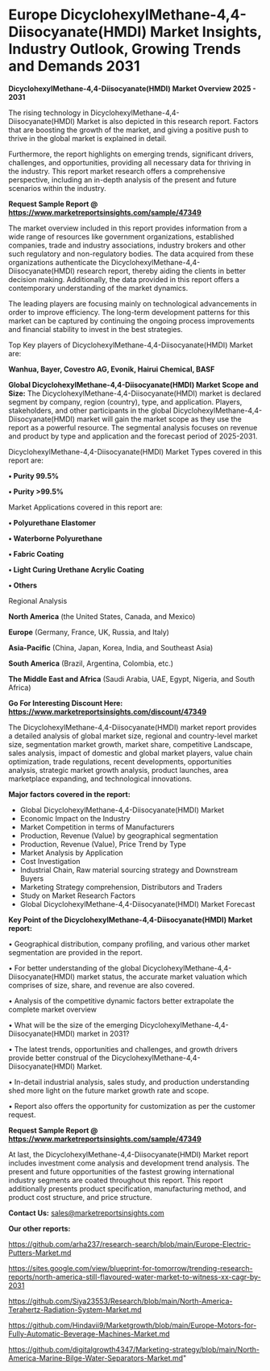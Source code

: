 # Europe DicyclohexylMethane-4,4-Diisocyanate(HMDI) Market Insights, Industry Outlook, Growing Trends and Demands 2031

<Strong> DicyclohexylMethane-4,4-Diisocyanate(HMDI) Market Overview 2025 - 2031</strong>

The rising technology in DicyclohexylMethane-4,4-Diisocyanate(HMDI) Market is also depicted in this research report. Factors that are boosting the growth of the market, and giving a positive push to thrive in the global market is explained in detail.

Furthermore, the report highlights on emerging trends, significant drivers, challenges, and opportunities, providing all necessary data for thriving in the industry. This report market research offers a comprehensive perspective, including an in-depth analysis of the present and future scenarios within the industry.

<strong>Request Sample Report @ <a href=https://www.marketreportsinsights.com/sample/47349>https://www.marketreportsinsights.com/sample/47349</a></strong>

The market overview included in this report provides information from a wide range of resources like government organizations, established companies, trade and industry associations, industry brokers and other such regulatory and non-regulatory bodies. The data acquired from these organizations authenticate the DicyclohexylMethane-4,4-Diisocyanate(HMDI) research report, thereby aiding the clients in better decision making. Additionally, the data provided in this report offers a contemporary understanding of the market dynamics.

The leading players are focusing mainly on technological advancements in order to improve efficiency. The long-term development patterns for this market can be captured by continuing the ongoing process improvements and financial stability to invest in the best strategies.

Top Key players of DicyclohexylMethane-4,4-Diisocyanate(HMDI) Market are:

<strong>Wanhua, Bayer, Covestro AG, Evonik, Hairui Chemical, BASF</strong>

<strong><b>Global DicyclohexylMethane-4,4-Diisocyanate(HMDI) Market Scope and Size:</b></strong>
The DicyclohexylMethane-4,4-Diisocyanate(HMDI) market is declared segment by company, region (country), type, and application. Players, stakeholders, and other participants in the global DicyclohexylMethane-4,4-Diisocyanate(HMDI) market will gain the market scope as they use the report as a powerful resource. The segmental analysis focuses on revenue and product by type and application and the forecast period of 2025-2031.

DicyclohexylMethane-4,4-Diisocyanate(HMDI) Market Types covered in this report are:

<strong>•  Purity 99.5%

•  Purity >99.5%</strong>

Market Applications covered in this report are:

<strong>•  Polyurethane Elastomer

•  Waterborne Polyurethane

•  Fabric Coating

•  Light Curing Urethane Acrylic Coating

•  Others</strong> 

Regional Analysis

<strong>North America</strong> (the United States, Canada, and Mexico)

<strong>Europe</strong> (Germany, France, UK, Russia, and Italy)

<strong>Asia-Pacific</strong> (China, Japan, Korea, India, and Southeast Asia)

<strong>South America</strong> (Brazil, Argentina, Colombia, etc.)

<strong>The Middle East and Africa</strong> (Saudi Arabia, UAE, Egypt, Nigeria, and South Africa)

<strong>Go For Interesting Discount Here: <a href=https://www.marketreportsinsights.com/discount/47349>https://www.marketreportsinsights.com/discount/47349</a></strong>

The DicyclohexylMethane-4,4-Diisocyanate(HMDI) market report provides a detailed analysis of global market size, regional and country-level market size, segmentation market growth, market share, competitive Landscape, sales analysis, impact of domestic and global market players, value chain optimization, trade regulations, recent developments, opportunities analysis, strategic market growth analysis, product launches, area marketplace expanding, and technological innovations.

<strong><b>Major factors covered in the report:</b></strong>
<ul>
  <li>Global DicyclohexylMethane-4,4-Diisocyanate(HMDI) Market </li>
  <li>Economic Impact on the Industry</li>
  <li>Market Competition in terms of Manufacturers</li>
  <li>Production, Revenue (Value) by geographical segmentation</li>
  <li>Production, Revenue (Value), Price Trend by Type</li>
  <li>Market Analysis by Application</li>
  <li>Cost Investigation</li>
  <li>Industrial Chain, Raw material sourcing strategy and Downstream Buyers</li>
  <li>Marketing Strategy comprehension, Distributors and Traders</li>
  <li>Study on Market Research Factors</li>
  <li>Global DicyclohexylMethane-4,4-Diisocyanate(HMDI) Market Forecast</li>
</ul>

<strong><b>Key Point of the DicyclohexylMethane-4,4-Diisocyanate(HMDI) Market report:</b></strong>

• Geographical distribution, company profiling, and various other market segmentation are provided in the report.

• For better understanding of the global DicyclohexylMethane-4,4-Diisocyanate(HMDI) market status, the accurate market valuation which comprises of size, share, and revenue are also covered.

• Analysis of the competitive dynamic factors better extrapolate the complete market overview

• What will be the size of the emerging DicyclohexylMethane-4,4-Diisocyanate(HMDI) market in 2031?

• The latest trends, opportunities and challenges, and growth drivers provide better construal of the DicyclohexylMethane-4,4-Diisocyanate(HMDI) Market.

• In-detail industrial analysis, sales study, and production understanding shed more light on the future market growth rate and scope.

• Report also offers the opportunity for customization as per the customer request.

<strong>Request Sample Report @ <a href=https://www.marketreportsinsights.com/sample/47349>https://www.marketreportsinsights.com/sample/47349</a></strong>

At last, the DicyclohexylMethane-4,4-Diisocyanate(HMDI) Market report includes investment come analysis and development trend analysis. The present and future opportunities of the fastest growing international industry segments are coated throughout this report. This report additionally presents product specification, manufacturing method, and product cost structure, and price structure.

<strong>Contact Us:</strong>
sales@marketreportsinsights.com

<strong>Our other reports:</strong>

<a href=https://github.com/arha237/research-search/blob/main/Europe-Electric-Putters-Market.md>https://github.com/arha237/research-search/blob/main/Europe-Electric-Putters-Market.md</a>

<a href=https://sites.google.com/view/blueprint-for-tomorrow/trending-research-reports/north-america-still-flavoured-water-market-to-witness-xx-cagr-by-2031>https://sites.google.com/view/blueprint-for-tomorrow/trending-research-reports/north-america-still-flavoured-water-market-to-witness-xx-cagr-by-2031</a>

<a href=https://github.com/Siya23553/Research/blob/main/North-America-Terahertz-Radiation-System-Market.md>https://github.com/Siya23553/Research/blob/main/North-America-Terahertz-Radiation-System-Market.md</a>

<a href=https://github.com/Hindavii9/Marketgrowth/blob/main/Europe-Motors-for-Fully-Automatic-Beverage-Machines-Market.md>https://github.com/Hindavii9/Marketgrowth/blob/main/Europe-Motors-for-Fully-Automatic-Beverage-Machines-Market.md</a>

<a href=https://github.com/digitalgrowth4347/Marketing-strategy/blob/main/North-America-Marine-Bilge-Water-Separators-Market.md>https://github.com/digitalgrowth4347/Marketing-strategy/blob/main/North-America-Marine-Bilge-Water-Separators-Market.md</a>"
